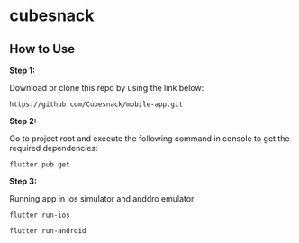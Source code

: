# cubesnack

## How to Use 

**Step 1:**

Download or clone this repo by using the link below:

```
https://github.com/Cubesnack/mobile-app.git
```

**Step 2:**

Go to project root and execute the following command in console to get the required dependencies: 

```
flutter pub get 
```

**Step 3:**

Running app in ios simulator and anddro emulator

```
flutter run-ios
```

```
flutter run-android
```

